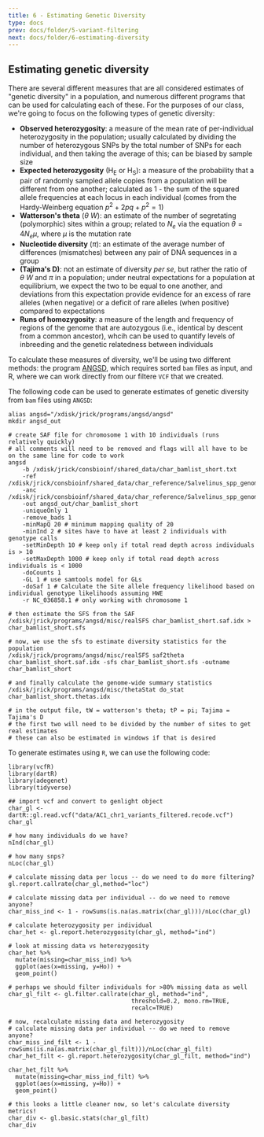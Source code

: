 ```yaml
---
title: 6 - Estimating Genetic Diversity
type: docs
prev: docs/folder/5-variant-filtering
next: docs/folder/6-estimating-diversity
---
```


## Estimating genetic diversity
There are several different measures that are all considered estimates of "genetic diversity" in a population, and numerous different programs that can be used for calculating each of these. For the purposes of our class, we're going to focus on the following types of genetic diversity:
* **Observed heterozygosity**: a measure of the mean rate of per-individual heterozygosity in the population; usually calculated by dividing the number of heterozygous SNPs by the total number of SNPs for each individual, and then taking the average of this; can be biased by sample size
* **Expected heterozygosity** (H<sub>E</sub> or H<sub>S</sub>): a measure of the probability that a pair of randomly sampled allele copies from a population will be different from one another; calculated as 1 - the sum of the squared allele frequencies at each locus in each individual (comes from the Hardy-Weinberg equation $p^2 + 2pq + p^2 = 1$)
* **Watterson's theta** ($\theta~W$): an estimate of the number of segretating (polymorphic) sites within a group; related to $N_e$ via the equation $\theta = 4N_e\mu$, where $\mu$ is the mutation rate
* **Nucleotide diversity** ($\pi$): an estimate of the average number of differences (mismatches) between any pair of DNA sequences in a group
* **(Tajima's D)**: not an estimate of diversity *per se*, but rather the ratio of $\theta~W$ and $\pi$ in a population; under neutral expectations for a population at equilibrium, we expect the two to be equal to one another, and deviations from this expectation provide evidence for an excess of rare alleles (when negative) or a deficit of rare alleles (when positive) compared to expectations
* **Runs of homozygosity**: a measure of the length and frequency of regions of the genome that are autozygous (i.e., identical by descent from a common ancestor), whcih can be used to quantify levels of inbreeding and the genetic relatedness between individuals

To calculate these measures of diversity, we'll be using two different methods: the program [ANGSD](), which requires sorted `bam` files as input, and R, where we can work directly from our filtere `VCF` that we created.

The following code can be used to generate estimates of genetic diversity from `bam` files using `ANGSD`:

```{sh}
alias angsd="/xdisk/jrick/programs/angsd/angsd"
mkdir angsd_out

# create SAF file for chromosome 1 with 10 individuals (runs relatively quickly)
# all comments will need to be removed and flags will all have to be on the same line for code to work
angsd 
	-b /xdisk/jrick/consbioinf/shared_data/char_bamlist_short.txt 
	-ref /xdisk/jrick/consbioinf/shared_data/char_reference/Salvelinus_spp_genome.fasta 
	-anc /xdisk/jrick/consbioinf/shared_data/char_reference/Salvelinus_spp_genome.fasta 
	-out angsd_out/char_bamlist_short 
	-uniqueOnly 1 
	-remove_bads 1 
	-minMapQ 20 # minimum mapping quality of 20
	-minInd 2 # sites have to have at least 2 individuals with genotype calls
	-setMinDepth 10 # keep only if total read depth across individuals is > 10
	-setMaxDepth 1000 # keep only if total read depth across individuals is < 1000
	-doCounts 1 
	-GL 1 # use samtools model for GLs 
	-doSaf 1 # Calculate the Site allele frequency likelihood based on individual genotype likelihoods assuming HWE
	-r NC_036858.1 # only working with chromosome 1

# then estimate the SFS from the SAF
/xdisk/jrick/programs/angsd/misc/realSFS char_bamlist_short.saf.idx > char_bamlist_short.sfs

# now, we use the sfs to estimate diversity statistics for the population
/xdisk/jrick/programs/angsd/misc/realSFS saf2theta char_bamlist_short.saf.idx -sfs char_bamlist_short.sfs -outname char_bamlist_short

# and finally calculate the genome-wide summary statistics
/xdisk/jrick/programs/angsd/misc/thetaStat do_stat char_bamlist_short.thetas.idx 

# in the output file, tW = watterson's theta; tP = pi; Tajima = Tajima's D
# the first two will need to be divided by the number of sites to get real estimates
# these can also be estimated in windows if that is desired

```

To generate estimates using `R`, we can use the following code:

```{r}
library(vcfR) 
library(dartR) 
library(adegenet) 
library(tidyverse)

## import vcf and convert to genlight object
char_gl <- dartR::gl.read.vcf("data/AC1_chr1_variants_filtered.recode.vcf")
char_gl

# how many individuals do we have?
nInd(char_gl)

# how many snps?
nLoc(char_gl)

# calculate missing data per locus -- do we need to do more filtering?
gl.report.callrate(char_gl,method="loc")

# calculate missing data per individual -- do we need to remove anyone?
char_miss_ind <- 1 - rowSums(is.na(as.matrix(char_gl)))/nLoc(char_gl)

# calculate heterozygosity per individual
char_het <- gl.report.heterozygosity(char_gl, method="ind")

# look at missing data vs heterozygosity
char_het %>%
  mutate(missing=char_miss_ind) %>%
  ggplot(aes(x=missing, y=Ho)) +
  geom_point()

# perhaps we should filter individuals for >80% missing data as well
char_gl_filt <- gl.filter.callrate(char_gl, method="ind",
                                   threshold=0.2, mono.rm=TRUE,
                                   recalc=TRUE)

# now, recalculate missing data and heterozygosity
# calculate missing data per individual -- do we need to remove anyone?
char_miss_ind_filt <- 1 - rowSums(is.na(as.matrix(char_gl_filt)))/nLoc(char_gl_filt)
char_het_filt <- gl.report.heterozygosity(char_gl_filt, method="ind")

char_het_filt %>%
  mutate(missing=char_miss_ind_filt) %>%
  ggplot(aes(x=missing, y=Ho)) +
  geom_point()

# this looks a little cleaner now, so let's calculate diversity metrics!
char_div <- gl.basic.stats(char_gl_filt)
char_div
```
